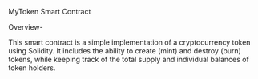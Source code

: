 MyToken Smart Contract

Overview-

This smart contract is a simple implementation of a cryptocurrency token using Solidity. It includes the ability to create (mint) and destroy (burn) tokens, while keeping track of the total supply and individual balances of token holders.
